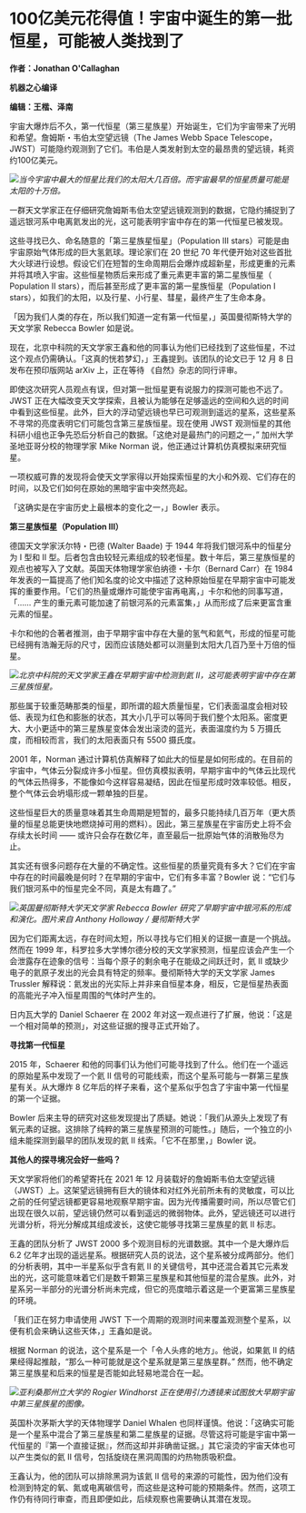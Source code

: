 # 100亿美元花得值！宇宙中诞生的第一批恒星，可能被人类找到了

**作者：Jonathan O'Callaghan**

**机器之心编译**

**编辑：王楷、泽南**

宇宙大爆炸后不久，第一代恒星（第三星族星）开始诞生，它们为宇宙带来了光明和希望。詹姆斯・韦伯太空望远镜（The James Webb Space
Telescope，JWST）可能隐约观测到了它们。韦伯是人类发射到太空的最昂贵的望远镜，耗资约100亿美元。

![](https://inews.gtimg.com/newsapp_bt/0/15753812631/1000)_当今宇宙中最大的恒星比我们的太阳大几百倍。而宇宙最早的恒星质量可能是太阳的十万倍。_

一群天文学家正在仔细研究詹姆斯韦伯太空望远镜观测到的数据，它隐约捕捉到了遥远银河系中电离氦发出的光，这可能表明宇宙中存在的第一代恒星已被发现。

这些寻找已久、命名随意的「第三星族星恒星」（Population III stars）可能是由宇宙原始气体形成的巨大氢氦球。理论家们在 20 世纪 70
年代便开始对这些首批大火球进行设想。假设它们在短暂的生命周期后会爆炸成超新星，形成更重的元素并将其喷入宇宙。这些恒星物质后来形成了重元素更丰富的第二星族恒星（
Population II stars），而后甚至形成了更丰富的第一星族恒星（Population I
stars），如我们的太阳，以及行星、小行星、彗星，最终产生了生命本身。

「因为我们人类的存在，所以我们知道一定有第一代恒星，」英国曼彻斯特大学的天文学家 Rebecca Bowler 如是说。

现在，北京中科院的天文学家王鑫和他的同事认为他们已经找到了这些恒星，不过这个观点仍需确认。「这真的恍若梦幻，」王鑫提到。该团队的论文已于 12 月 8
日发布在预印版网站 arXiv 上，正在等待 《自然》杂志的同行评审。

即使这次研究人员观点有误，但对第一批恒星更有说服力的探测可能也不远了。JWST
正在大幅改变天文学探索，且被认为能够在足够遥远的空间和久远的时间中看到这些恒星。此外，巨大的浮动望远镜也早已可观测到遥远的星系，这些星系不寻常的亮度表明它们可能包含第三星族恒星。现在使用
JWST 观测恒星的其他科研小组也正争先恐后分析自己的数据。「这绝对是最热门的问题之一，” 加州大学圣地亚哥分校的物理学家 Mike Norman
说，他正通过计算机仿真模拟来研究恒星。

一项权威可靠的发现将会使天文学家得以开始探索恒星的大小和外观、它们存在的时间，以及它们如何在原始的黑暗宇宙中突然亮起。

「这确实是在宇宙历史上最根本的变化之一，」Bowler 表示。

**第三星族恒星（Population III）**

德国天文学家沃尔特・巴德 (Walter Baade) 于 1944 年将我们银河系中的恒星分为 I 型和 II
型。后者包含由较轻元素组成的较老恒星。数十年后，第三星族恒星的观点也被写入了文献。英国天体物理学家伯纳德・卡尔（Bernard Carr）在 1984
年发表的一篇提高了他们知名度的论文中描述了这种原始恒星在早期宇宙中可能发挥的重要作用。「它们的热量或爆炸可能使宇宙再电离，」卡尔和他的同事写道，「……
产生的重元素可能加速了前银河系的元素富集，」从而形成了后来更富含重元素的恒星。

卡尔和他的合著者推测，由于早期宇宙中存在大量的氢气和氦气，形成的恒星可能已经拥有浩瀚无际的尺寸，因而应该随处都可以测量到太阳大几百乃至十万倍的恒星。

![](https://inews.gtimg.com/newsapp_bt/0/15753812652/1000)_北京中科院的天文学家王鑫在早期宇宙中检测到氦
II，这可能表明宇宙中存在第三星族恒星。_

那些属于较重范畴那类的恒星，即所谓的超大质量恒星，它们表面温度会相对较低、表现为红色和膨胀的状态，其大小几乎可以等同于我们整个太阳系。密度更大、大小更适中的第三星族星变体会发出滚烫的蓝光，表面温度约为
5 万摄氏度，而相较而言，我们的太阳表面只有 5500 摄氏度。

2001 年，Norman
通过计算机仿真解释了如此大的恒星是如何形成的。在目前的宇宙中，气体云分裂成许多小恒星。但仿真模拟表明，早期宇宙中的气体云比现代的气体云热得多，不能像如今这样容易凝结，因此在恒星形成时效率较低。相反，整个气体云会坍塌形成一颗单独的巨星。

这些恒星巨大的质量意味着其生命周期是短暂的，最多只能持续几百万年（更大质量的恒星总能更快地燃烧掉可用的燃料）。因此，第三星族星在宇宙历史上将不会存续太长时间
—— 或许只会存在数亿年，直至最后一批原始气体的消散殆尽为止。

其实还有很多问题存在大量的不确定性。这些恒星的质量究竟有多大？它们在宇宙中存在的时间最晚是何时？在早期的宇宙中，它们有多丰富？Bowler
说：“它们与我们银河系中的恒星完全不同，真是太有趣了。”

![](https://inews.gtimg.com/newsapp_bt/0/15753812693/1000)_英国曼彻斯特大学天文学家
Rebecca Bowler 研究了早期宇宙中银河系的形成和演化。图片来自 Anthony Holloway / 曼彻斯特大学_

因为它们距离太远，存在时间太短，所以寻找与它们相关的证据一直是一个挑战。然而在 1999
年，科罗拉多大学博尔德分校的天文学家预测，恒星应该会产生一个会泄露存在迹象的信号：当每个原子的剩余电子在能级之间跃迁时，氦 II
或缺少电子的氦原子发出的光会具有特定的频率。曼彻斯特大学的天文学家 James Trussler
解释说：氦发出的光实际上并非来自恒星本身，相反，它是恒星热表面的高能光子冲入恒星周围的气体时产生的。

日内瓦大学的 Daniel Schaerer 在 2002 年对这一观点进行了扩展，他说：「这是一个相对简单的预测」，对这些证据的搜寻正式开始了。

**寻找第一代恒星**

2015 年，Schaerer 和他的同事们认为他们可能寻找到了什么。他们在一个遥远的原始星系中发现了一个氦 II
信号的可能线索，而这个星系可能与一群第三星族星有关。从大爆炸 8 亿年后的样子来看，这个星系似乎包含了宇宙中第一代恒星的第一个证据。

Bowler
后来主导的研究对这些发现提出了质疑。她说：「我们从源头上发现了有氧元素的证据。这排除了纯粹的第三星族星预测的可能性。」随后，一个独立的小组未能探测到最早的团队发现的氦
II 线索。「它不在那里，」Bowler 说。

**其他人的探寻境况会好一些吗？**

天文学家将他们的希望寄托在 2021 年 12
月装载好的詹姆斯韦伯太空望远镜（JWST）上。这架望远镜拥有巨大的镜体和对红外光前所未有的灵敏度，可以比之前的任何望远镜都更容易地观察早期宇宙。因为光传播需要时间，所以尽管它们出现在很久以前，望远镜仍然可以看到遥远的微弱物体。此外，望远镜还可以进行光谱分析，将光分解成其组成波长，这使它能够寻找第三星族星的氦
II 标志。

王鑫的团队分析了 JWST 2000 多个观测目标的光谱数据。其中一个是大爆炸后 6.2
亿年才出现的遥远星系。根据研究人员的说法，这个星系被分成两部分。他们的分析表明，其中一半星系似乎含有氦 II
的关键信号，其中还混合着其它元素发出的光，这可能意味着它们是数千颗第三星族星和其他恒星的混合星族。此外，对星系另一半部分的光谱分析尚未完成，但它的亮度暗示着这是一个更富第三星族星的环境。

「我们正在努力申请使用 JWST 下一个周期的观测时间来覆盖观测整个星系，以便有机会来确认这些天体，」王鑫如是说。

根据 Norman 的说法，这个星系是一个「令人头疼的地方」。他说，如果氦 II 的结果经得起推敲，“那么一种可能就是这个星系就是第三星族星群。”
然而，他不确定第三星族星和后来的恒星是否能如此轻易地混合在一起。

![](https://inews.gtimg.com/newsapp_bt/0/15753812971/1000)_亚利桑那州立大学的 Rogier
Windhorst 正在使用引力透镜来试图放大早期宇宙中第三星族星的图像。_

英国朴次茅斯大学的天体物理学 Daniel Whalen
也同样谨慎。他说：「这确实可能是一个星系中混合了第三星族星和第二星族星的证据。尽管这将可能是宇宙中第一代恒星的『第一个直接证据』，然而这却并非确凿证据。」其它滚烫的宇宙天体也可以产生类似的氦
II 信号，包括旋绕在黑洞周围的灼热物质吸积盘。

王鑫认为，他的团队可以排除黑洞为该氦 II
信号的来源的可能性，因为他们没有检测到特定的氧、氮或电离碳信号，而这些是这种可能的预期条件。然而，这项工作仍有待同行审查，而且即便如此，后续观察也需要确认其潜在发现。

